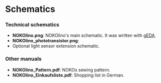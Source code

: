 # Schematics

### Technical schematics
* **NOKOlino.png**:
NOKOlino's main schematic. It was written with [gEDA](http://www.geda-project.org/).  
* **NOKOlino_phototransistor.png**:  
* Optional light sensor extension schematic.  

### Other manuals

* **NOKOlino_Pattern.pdf**:
NOKOs sewing pattern. 
* **NOKOlino_Einkaufsliste.pdf**:
Shopping list in German.  
